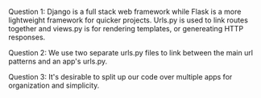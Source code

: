 Question 1: Django is a full stack web framework while Flask is a more lightweight framework for quicker projects. Urls.py is used to link routes together and views.py is for rendering templates, or genereating HTTP responses.

Question 2: We use two separate urls.py files to link between the main url patterns and an app's urls.py.

Question 3: It's desirable to split up our code over multiple apps for organization and simplicity.
